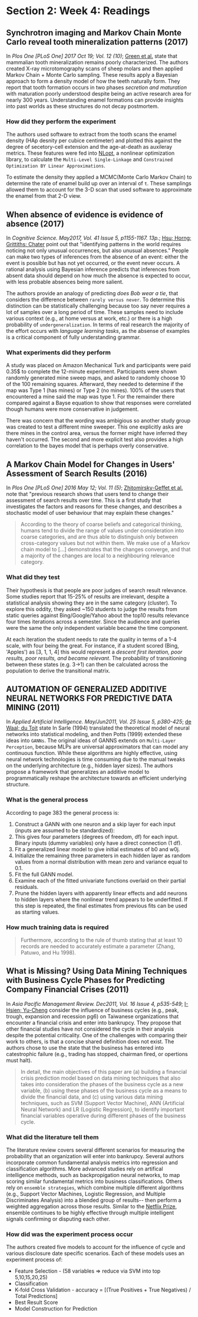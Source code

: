 # Section 2: Week 4: Readings

## Synchrotron imaging and Markov Chain Monte Carlo reveal tooth mineralization patterns (2017)

In _Plos One [PLoS One] 2017 Oct 19; Vol. 12 (10)_; [Green et al.](MonteCarlo_Tooth_Mineralization.pdf) state that mammalian tooth mineralization remains poorly characterized.  The authors created X-ray microtomography scans of sheep molars and then applied Markov Chain + Monte Carlo sampling.  These results apply a Bayesian approach to form a density model of how the teeth naturally form.  They report that tooth formation occurs in two phases _secretion and maturation_ with maturation poorly understood despite being an active research area for nearly 300 years.  Understanding enamel formations can provide insights into past worlds as these structures do not decay postmortem.

### How did they perform the experiment

The authors used software to extract from the tooth scans the enamel density (HAp desnity per cubice centimeter) and plotted this against the degree of secetory-cell extension and the age-at-death as auxileray metrics.  These features were fed into [NLopt](https://nlopt.readthedocs.io/en/latest/), a nonlinear optimization library, to calculate the `Multi-Level Single-Linkage` and `Constrained Optimization BY Linear Approximations`.

To estimate the density they applied a MCMC(Monte Carlo Markov Chain) to determine the rate of enamel build up over an interval of `t`.  These samplings allowed them to account for the 3-D scan that used software to approximate the enamel from that 2-D view.

## When absence of evidence is evidence of absence (2017)

In _Cognitive Science. May2017, Vol. 41 Issue 5, p1155-1167. 13p._; [Hsu; Horng; Grittiths; Chater](Evidence_is_Absence.pdf) point out that "identifying patterns in the world requires noticing not only unusual occurrences, but also unusual absences."  People can make two types of inferences from the absence of an event: either the event is possible but has not yet occurred, or the event never occurs. A rational analysis using Bayesian inference predicts that inferences from absent data should depend on how much the absence is expected to occur, with less probable absences being more salient.

The authors provide an analogy of predicting _does Bob wear a tie_, that considers the difference between `rarely versus never`.  To determine this distinction can be statistically challenging because too say never requires a lot of samples over a long period of time.  These samples need to include various context (e.g., at home versus at work, etc.) or there is a high probability of `undergeneralization`.  In terms of real research the majority of the effort occurs with _language learning tasks_, as the absense of examples is a critical component of fully understanding grammar.

### What experiments did they perform

A study was placed on Amazon Mechanical Turk and participants were paid 0.35$ to complete the 12-minute experiment.  Participants were shown randomly generated mine sweep maps, and asked to randomly choose 10 of the 100 remaining squares.  Afterward, they needed to determine if the map was Type 1 (has mines) or Type 2 (no mines).  100% of the users that encountered a mine said the map was type 1.  For the remainder there compared against a Bayse equation to show that responses were correlated though humans were more conservative in judgement.

There was concern that the wording was ambigious so another study group was created to test a different mine sweeper.  This one explicitly asks are there mines in the control area, versus the former might have inferred they haven't occurred.  The second and more explicit test also provides a high correlation to the bayes model that is perhaps overly conservative.

## A Markov Chain Model for Changes in Users' Assessment of Search Results (2016)

In _Plos One [PLoS One] 2016 May 12; Vol. 11 (5)_; [Zhitomirsky-Geffet et al.](Markov_Assessment_of_Search_Results.pdf) note that "previous research shows that users tend to change their assessment of search results over time. This is a first study that investigates the factors and reasons for these changes, and describes a stochastic model of user behaviour that may explain these changes."

> According to the theory of coarse beliefs and categorical thinking, humans tend to divide the range of values under consideration into coarse categories, and are thus able to distinguish only between cross-category values but not within them.  We make use of a Markov chain model to [...] demonstrates that the changes converge, and that a majority of the changes are local to a neighbouring relevance category.

### What did they test

Their hypothesis is that people are poor judges of search result relevance.  Some studies report that 15-25% of results are irrelevant, despite a statistical analysis showing they are in the same category (cluster).  To explore this oddity, they asked ~150 students to judge the results from static queries against Bing/Google/Yahoo about the top10 results relevance four times iterations across a semester.  Since the audience and queries were the same the only independent variable became the time component.

At each iteration the student needs to rate the quality in terms of a 1-4 scale, with four being the great.  For instance, if a student scored (Bing, 'Apples') as [3, 1, 1, 4] this would represent a _descent first iteration, poor results, poor results, and became relevant_.  The probability of transitioning between these states (e.g. 3->1) can then be calculated across the population to derive the transitional matrix.

## AUTOMATION OF GENERALIZED ADDITIVE NEURAL NETWORKS FOR PREDICTIVE DATA MINING (2011)

In _Applied Artificial Intelligence. May/Jun2011, Vol. 25 Issue 5, p380-425_; [de Waal; du Toit](Generalized_Additive_NeuralNetworks.pdf) state In Sarle (1994) translated the theoretical model of neural networks into statistical modeling, and then Potts (1999) extended these ideas into `GANNs`.  The original ideas of GANNS extends on `Multi-Layer Perception`, because MLPs are universal approximators that can model any continuous function.  While these algorithms are highly effective, using neural network technologies is time consuming due to the manual tweaks on the underlying architecture (e.g., hidden layer sizes).  The authors propose a framework that generalizes an additive model to programmatically reshape the architecture towards an efficient underlying structure.

### What is the general process

According to page 383 the general process is:

1. Construct a GANN with one neuron and a skip layer for each input (inputs are assumed to be standardized):
2. This gives four parameters (degrees of freedom, df) for each input. Binary inputs (dummy variables) only have a direct connection (1 df).
3. Fit a generalized linear model to give initial estimates of b0 and w0j.
4. Initialize the remaining three parameters in each hidden layer as random values from a normal distribution with mean zero and variance equal to 0.1.
5. Fit the full GANN model.
6. Examine each of the fitted univariate functions overlaid on their partial residuals.
7. Prune the hidden layers with apparently linear effects and add neurons to hidden layers where the nonlinear trend appears to be underfitted. If this step is repeated, the final estimates from previous fits can be used as starting values.

### How much training data is required

> Furthermore, according to the rule of thumb stating that at least 10 records are needed to accurately estimate a parameter (Zhang, Patuwo, and Hu 1998).

## What is Missing? Using Data Mining Techniques with Business Cycle Phases for Predicting Company Financial Crises (2011)

In _Asia Pacific Management Review. Dec2011, Vol. 16 Issue 4, p535-549_; [I-Hsien; Yu-Cheng](DataMining_BusinessCycles.pdf) consider the influence of business cycles (e.g., peak, trough, expansion and recession pg6) on Taiwanese organizations that encounter a financial crisis and enter into bankrupcy.  They propose that other financial studies have not considered the cycle in their analysis despite the potential criticality.  One of the challenges with comparing their work to others, is that a concise shared definition does not exist.  The authors chose to use the state that the business has entered into catestrophic failure (e.g., trading has stopped, chairman fired, or opertions must halt).

> In detail, the main objectives of this paper are (a) building a financial crisis prediction model based on data mining techniques that also takes into consideration the phases of the business cycle as a new variable, (b) using these phases of the business cycle as a means to divide the financial data, and (c) using various data mining techniques, such as SVM
(Support Vector Machine), ANN (Artificial Neural Network) and LR (Logistic Regression), to identify important financial variables operative during different phases of the business
cycle.

### What did the literature tell them

The literature review covers several different scenarios for measuring the probability that an organization will enter into bankrupcy.  Several authors incorporate common fundamental analysis metrics into regression and classification algorithms.  More advanced studies rely on artifical intelligence methods, such as backpropigation neural networks, to map scoring similar fundamental metrics into business classifications.  Others rely on `ensemble strategies`, which combine multiple different algorithms (e.g., Support Vector Machines, Logistic Regression, and Multiple Discriminates Analysis) into a blended group of results-- then perform a weighted aggregation across those results.  Similar to the [Netflix Prize](../Week3_Application/Readings/NetflixPrize2007.pdf), ensemble continues to be highly effective through multiple intelligent signals confirming or disputing each other.

### How did was the experiment process occur

The authors created five models to account for the influence of cycle and various disclosure date specific scenarios.  Each of these models uses an experiment process of:

- Feature Selection - (58 variables => reduce via SVM into top 5,10,15,20,25)
- Classification
- K-fold Cross Validation - accuracy = [(True Positives + True Negatives) / Total Predictions]
- Best Result Score
- Model Construction for Prediction
